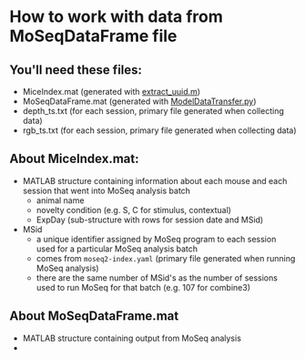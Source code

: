 # How to work with data from MoSeqDataFrame file

## You'll need these files:
- MiceIndex.mat (generated with [extract_uuid.m](https://github.com/ckakiti/Novelty_analysis_KA/blob/master/MoSeqAnalysis/extract_uuid.m))
- MoSeqDataFrame.mat (generated with [ModelDataTransfer.py](https://github.com/ckakiti/Novelty_analysis_KA/blob/master/MoSeqAnalysis/ModelDataTransfer.py))
- depth_ts.txt (for each session, primary file generated when collecting data)
- rgb_ts.txt (for each session, primary file generated when collecting data)

## About MiceIndex.mat:
- MATLAB structure containing information about each mouse and each session that went into MoSeq analysis batch
  - animal name
  - novelty condition (e.g. S, C for stimulus, contextual)
  - ExpDay (sub-structure with rows for session date and MSid)
- MSid 
  - a unique identifier assigned by MoSeq program to each session used for a particular MoSeq analysis batch
  - comes from ```moseq2-index.yaml``` (primary file generated when running MoSeq analysis)
  - there are the same number of MSid's as the number of sessions used to run MoSeq for that batch (e.g. 107 for combine3)

## About MoSeqDataFrame.mat
- MATLAB structure containing output from MoSeq analysis
- 
